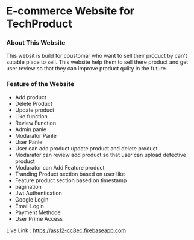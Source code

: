 # E-commerce Website for TechProduct

### About This Website
This websit is build for coustomar who want to sell their product by can't sutable place to sell. This website help them to sell there product and get user review so that they can improve product qulity in the future.

### Feature of the Website
- Add product
- Delete Product
- Update product
- Like function
- Review Function
- Admin panle
- Modarator Panle
- User Panle
- User can add product update product and delete product
- Modarator can review add product so that user can upload defective product
- Modarator can Add Feature product
- Tranding Product section based on user like
- Feature product section based on timestamp
- pagination
- Jwt Authentication
- Google Login
- Email Login
- Payment Methode
- User Prime Access

Live Link : https://ass12-cc8ec.firebaseapp.com
